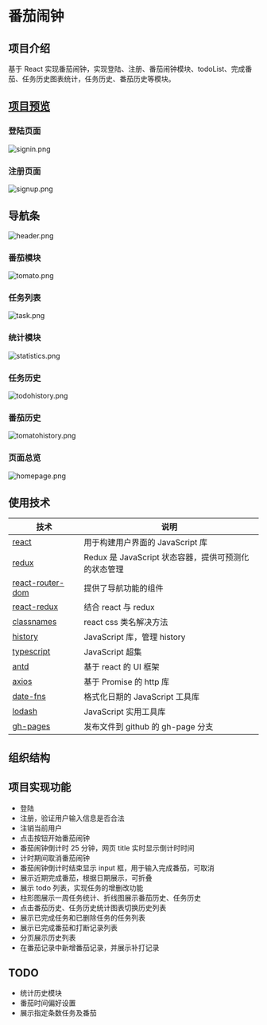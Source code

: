 # 番茄闹钟
## 项目介绍
基于 React 实现番茄闹钟，实现登陆、注册、番茄闹钟模块、todoList、完成番茄、任务历史图表统计，任务历史、番茄历史等模块。
## [项目预览](https://sethlee23.github.io/tomato-app/)
### 登陆页面
![signin.png](https://i.loli.net/2019/08/12/ZmE6o7bA5RJk9Lv.png)

### 注册页面
![signup.png](https://i.loli.net/2019/08/12/c1JyoBgR4xa7vWr.png)

## 导航条
![header.png](https://i.loli.net/2019/08/12/5RikXjqDhZrwPvU.png)

### 番茄模块
![tomato.png](https://i.loli.net/2019/08/12/14gxo5G2HAqCREj.png)

### 任务列表
![task.png](https://i.loli.net/2019/08/12/ApdUECvSz1gsx64.png)

### 统计模块
![statistics.png](https://i.loli.net/2019/08/12/8QDdrJgZ5SUcFuq.png)

### 任务历史
![todohistory.png](https://i.loli.net/2019/08/12/GV9IYOKyhfgLrmn.png)

### 番茄历史
![tomatohistory.png](https://i.loli.net/2019/08/12/RdiEcpoIBbsFYOf.png)

### 页面总览
![homepage.png](https://i.loli.net/2019/08/12/GV7qLUzOkaEJY2S.png)

## 使用技术
| 技术                                                                              | 说明                                                 |
|-----------------------------------------------------------------------------------|------------------------------------------------------|
| [react](https://zh-hans.reactjs.org/)                                             | 用于构建用户界面的 JavaScript 库                     |
| [redux](https://redux.js.org/)                                                    | Redux 是 JavaScript 状态容器，提供可预测化的状态管理 |
| [react-router-dom](https://reacttraining.com/react-router/web/guides/quick-start) | 提供了导航功能的组件                                 |
| [react-redux](https://cn.redux.js.org/docs/react-redux/)                          | 结合 react 与 redux                                  |
| [classnames](https://www.npmjs.com/package/classnames)                            | react css 类名解决方法                               |
| [history](https://www.npmjs.com/package/history)                                  | JavaScript 库，管理 history                          |
| [typescript](https://www.tslang.cn/)                                              | JavaScript 超集                                      |
| [antd](https://ant.design/index-cn)                                               | 基于 react 的 UI 框架                                |
| [axios](https://github.com/axios/axios)                                           | 基于 Promise 的 http 库                              |
| [date-fns](https://date-fns.org/)                                                 | 格式化日期的 JavaScript 工具库                       |
| [lodash](https://www.lodashjs.com/)                                               | JavaScript 实用工具库                                |
| [gh-pages](https://www.npmjs.com/package/gh-pages)                                | 发布文件到 github 的 gh-page 分支                    |

## 组织结构
## 项目实现功能
* 登陆
* 注册，验证用户输入信息是否合法
* 注销当前用户
* 点击按钮开始番茄闹钟
* 番茄闹钟倒计时 25 分钟，网页 title 实时显示倒计时时间
* 计时期间取消番茄闹钟
* 番茄闹钟倒计时结束显示 input 框，用于输入完成番茄，可取消
* 展示近期完成番茄，根据日期展示，可折叠
* 展示 todo 列表，实现任务的增删改功能
* 柱形图展示一周任务统计、折线图展示番茄历史、任务历史
* 点击番茄历史、任务历史统计图表切换历史列表
* 展示已完成任务和已删除任务的任务列表
* 展示已完成番茄和打断记录列表
* 分页展示历史列表
* 在番茄记录中新增番茄记录，并展示补打记录

## TODO
* 统计历史模块
* 番茄时间偏好设置
* 展示指定条数任务及番茄
